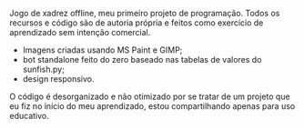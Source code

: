 Jogo de xadrez offline, meu primeiro projeto de programação. 
Todos os recursos e código são de autoria própria e feitos como exercício de aprendizado sem intenção comercial.

- Imagens criadas usando MS Paint e GIMP;
- bot standalone feito do zero baseado nas tabelas de valores do sunfish.py;
- design responsivo.

O código é desorganizado e não otimizado por se tratar de um projeto que eu fiz no início do meu aprendizado, estou compartilhando apenas para uso educativo.


